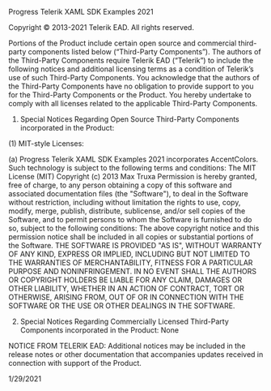 Progress Telerik XAML SDK Examples 2021

Copyright © 2013-2021 Telerik EAD. All rights reserved.

Portions of the Product include certain open source and commercial third-party components listed below (“Third-Party Components”). The authors of the Third-Party Components require Telerik EAD (“Telerik”) to include the following notices and additional licensing terms as a condition of Telerik’s use of such Third-Party Components.  You acknowledge that the authors of the Third-Party Components have no obligation to provide support to you for the Third-Party Components or the Product.  You hereby undertake to comply with all licenses related to the applicable Third-Party Components.


1.	Special Notices Regarding Open Source Third-Party Components incorporated in the Product:

(1) 	MIT-style Licenses:

(a) Progress Telerik XAML SDK Examples 2021 incorporates 
AccentColors.  Such technology is subject to the following terms and conditions:
The MIT License (MIT) 
Copyright (c) 2013 Max Truxa 
Permission is hereby granted, free of charge, to any person obtaining a copy of this software and associated documentation files (the "Software"), to deal in the Software without restriction, including without limitation the rights to use, copy, modify, merge, publish, distribute, sublicense, and/or sell copies of the Software, and to permit persons to whom the Software is furnished to do so, subject to the following conditions: 
The above copyright notice and this permission notice shall be included in all copies or substantial portions of the Software. 
THE SOFTWARE IS PROVIDED "AS IS", WITHOUT WARRANTY OF ANY KIND, EXPRESS OR IMPLIED, INCLUDING BUT NOT LIMITED TO THE WARRANTIES OF MERCHANTABILITY, FITNESS FOR A PARTICULAR PURPOSE AND NONINFRINGEMENT. IN NO EVENT SHALL THE AUTHORS OR COPYRIGHT HOLDERS BE LIABLE FOR ANY CLAIM, DAMAGES OR OTHER LIABILITY, WHETHER IN AN ACTION OF CONTRACT, TORT OR OTHERWISE, ARISING FROM, OUT OF OR IN CONNECTION WITH THE SOFTWARE OR THE USE OR OTHER DEALINGS IN THE SOFTWARE. 


2.	Special Notices Regarding Commercially Licensed Third-Party Components incorporated in the Product:  None

 
NOTICE FROM TELERIK EAD: Additional notices may be included in the release notes or other documentation that accompanies updates received in connection with support of the Product.


1/29/2021
